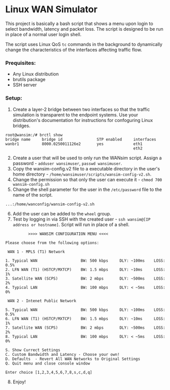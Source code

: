 # Linux WAN Simulator

This project is basically a bash script that shows a menu upon login to select bandwidth, latency and packet loss. The script is designed to be run in place of a normal user login shell. 

The script uses Linux QoS `tc` commands in the background to dynamically change the characteristics of the interfaces affecting traffic flow.

### Prequisites:
- Any Linux distribution
- brutils package
- SSH server

### Setup:
1. Create a layer-2 bridge between two interfaces so that the traffic simulation is transparent to the endpoint systems. Use your distribution's documentation for instructions for confoguring Linux bridges.
  ```
  root@wansim:/# brctl show
  bridge name     bridge id               STP enabled     interfaces
  wanbr1          8000.0250011126e2       yes             eth1
                                                          eth2
   ```                                                     
2. Create a user that will be used to only run the WANsim script. Assign a password - `adduser wansimuser`, `passwd wansimuser`.
3. Copy the wansim-config.v2 file to a executable directory in the user's home directory - `/home/wansimuser/scripts/wansim-config-v2.sh`.
4. Change the permission so that only the user can execute it - `chmod 700 wansim-config.sh`
5. Change the shell parameter for the user in the `/etc/password` file to the name of the script.
  ```
  ...:/home/wanconfig/wansim-config-v2.sh
  ```
6. Add the user can be added to the `wheel` group.
7. Test by logging in via SSH with the created user - `ssh wansim@[IP address or hostname]`. Script will run in place of a shell.
```
          >>>> WANSIM CONFIGURATION MENU <<<<

Please choose from the following options:

 WAN 1 - MPLS (T1) Network

1. Typical WAN                   BW: 500 kbps     DLY: ~100ms    LOSS: 0.5%
2. LFN WAN (T1) (HSTCP/MXTCP)    BW: 1.5 mbps     DLY: ~10ms     LOSS: 1%
3. Satellite WAN (SCPS)          BW: 2 mbps       DLY: ~500ms    LOSS: 2%
4. Typical LAN                   BW: 100 mbps     DLY: < ~5ms    LOSS: 0%

 WAN 2 - Intenet Public Network

5. Typical WAN                   BW: 500 kbps     DLY: ~100ms    LOSS: 0.5%
6. LFN WAN (T1) (HSTCP/MXTCP)    BW: 1.5 mbps     DLY: ~10ms     LOSS: 1%
7. Satellite WAN (SCPS)          BW: 2 mbps       DLY: ~500ms    LOSS: 2%
8. Typical LAN                   BW: 100 mbps     DLY: < ~5ms    LOSS: 0%

S. Show Currect Settings
C. Custom Bandwidth and Latency - Choose your own!
D. Defaults  - Revert All WAN Networks to Original Settings
Q. Quit menu and close console window

Enter choice [1,2,3,4,5,6,7,8,s,c,d,q]
```
8. Enjoy!

